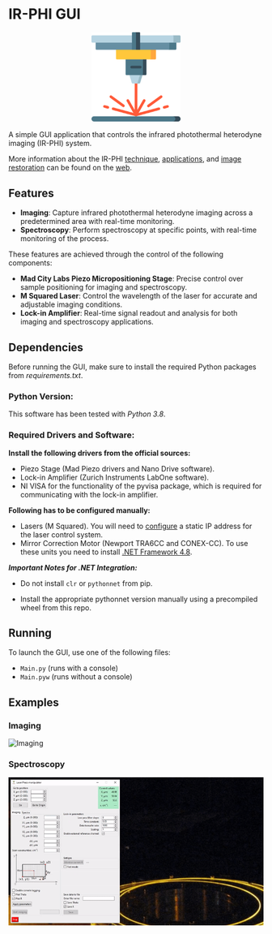 # IR-PHI GUI
<div align="center">
    <img src="laser.png" width="35%">
</div>

A simple GUI application that controls the infrared photothermal heterodyne imaging (IR-PHI) system. 

More information about the IR-PHI [technique](https://aip.scitation.org/doi/abs/10.1063/1.5142277), [applications](https://pubs.acs.org/doi/abs/10.1021/acs.est.1c05181), and [image restoration](https://pubs.aip.org/aip/jcp/article-abstract/155/21/214202/199981/Deep-image-restoration-for-infrared-photothermal?redirectedFrom=fulltext) can be found on the [web](https://scholar.google.com/scholar?hl=en&as_sdt=0%2C5&q=ir-phi&btnG=).

## Features
- **Imaging**: Capture infrared photothermal heterodyne imaging across a predetermined area with real-time monitoring.
- **Spectroscopy**: Perform spectroscopy at specific points, with real-time monitoring of the process.

These features are achieved through the control of the following components:
- **Mad City Labs Piezo Micropositioning Stage**: Precise control over sample positioning for imaging and spectroscopy.
- **M Squared Laser**: Control the wavelength of the laser for accurate and adjustable imaging conditions.
- **Lock-in Amplifier**: Real-time signal readout and analysis for both imaging and spectroscopy applications.

## Dependencies

Before running the GUI, make sure to install the required Python packages from *requirements.txt*.

### Python Version:
This software has been tested with *Python 3.8*.

### Required Drivers and Software:

**Install the following drivers from the official sources:**
- Piezo Stage (Mad Piezo drivers and Nano Drive software).
- Lock-in Amplifier (Zurich Instruments LabOne software).
- NI VISA for the functionality of the pyvisa package, which is required for communicating with the lock-in amplifier.

**Following has to be configured manually:**
- Lasers (M Squared). You will need to [configure](https://pureinfotech.com/set-static-ip-address-windows-10/) a static IP address for the laser control system.
- Mirror Correction Motor (Newport TRA6CC and CONEX-CC). To use these units you need to install [.NET Framework 4.8](https://dotnet.microsoft.com/en-us/download/dotnet-framework/net48).

***Important Notes for .NET Integration:***

- Do not install `clr` or `pythonnet` from pip.

- Install the appropriate pythonnet version manually using a precompiled wheel from this repo.






## Running
To launch the GUI, use one of the following files:

- `Main.py` (runs with a console)
- `Main.pyw` (runs without a console)

## Examples

### Imaging

![Imaging](./Examples/imaging_2_speed_x3.gif "Imaging example, speed x3")


### Spectroscopy

![Spectroscopy](./Examples/spectroscopy_1_speed_x7.gif "Spectroscopy example, speed x7")
